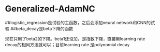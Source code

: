 # Generalized-AdamNC
##logistic_regression是试验的主函数，之后会添加neural network和CNN的试验
##beta_decay是beta下降的函数

现在只用了beta2的下降。beta1还没加，是指数下降，直接用learning rate decay的相同方法就可以；目前learning rate 是polynomial decay

